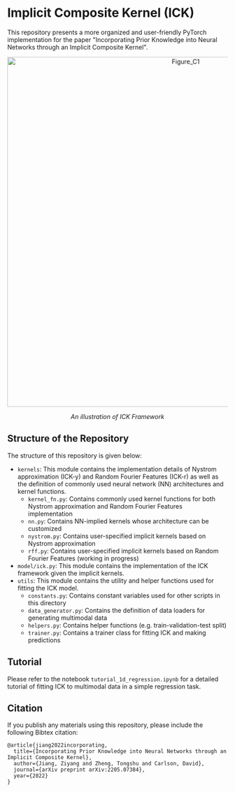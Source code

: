 # Implicit Composite Kernel (ICK)

This repository presents a more organized and user-friendly PyTorch implementation for the paper "Incorporating Prior Knowledge into Neural Networks through an Implicit Composite Kernel".

<p align="center">
  <img width="800" alt="Figure_C1" src="https://user-images.githubusercontent.com/45862046/167158033-ff7357c1-5bbd-4a24-9689-f280db1037f2.png">
</p>
<p align="center">
  <em>An illustration of ICK Framework</em>
</p>

## Structure of the Repository
The structure of this repository is given below:
- `kernels`: This module contains the implementation details of Nystrom approximation (ICK-y) and Random Fourier Features (ICK-r) as well as the definition of commonly used neural network (NN) architectures and kernel functions.
  - `kernel_fn.py`: Contains commonly used kernel functions for both Nystrom approximation and Random Fourier Features implementation
  - `nn.py`: Contains NN-implied kernels whose architecture can be customized
  - `nystrom.py`: Contains user-specified implicit kernels based on Nystrom approximation
  - `rff.py`: Contains user-specified implicit kernels based on Random Fourier Features (working in progress)
- `model/ick.py`: This module contains the implementation of the ICK framework given the implicit kernels.
- `utils`: This module contains the utility and helper functions used for fitting the ICK model.
  - `constants.py`: Contains constant variables used for other scripts in this directory
  - `data_generator.py`: Contains the definition of data loaders for generating multimodal data
  - `helpers.py`: Contains helper functions (e.g. train-validation-test split)
  - `trainer.py`: Contains a trainer class for fitting ICK and making predictions

## Tutorial
Please refer to the notebook `tutorial_1d_regression.ipynb` for a detailed tutorial of fitting ICK to multimodal data in a simple regression task. 

## Citation
If you publish any materials using this repository, please include the following Bibtex citation:
```
@article{jiang2022incorporating,
  title={Incorporating Prior Knowledge into Neural Networks through an Implicit Composite Kernel},
  author={Jiang, Ziyang and Zheng, Tongshu and Carlson, David},
  journal={arXiv preprint arXiv:2205.07384},
  year={2022}
}
```
